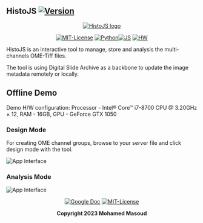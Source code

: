 ## HistoJS [![Version](https://img.shields.io/badge/Version-1.0.0-brightgreen)]()

<div align="center">

[![HistoJS logo](https://lh3.googleusercontent.com/Q3eYJfpQMety3sUUTLKeZKLkJBzx-NmLZNn1NphdWs9hBNYmfHCzZTphddpXDcfUxjtaHTXTr89R57LieZflqUsGHM3TxtIbVNoQOKf3ZbPjB01C8gYANmezAzq4JgUU=w1823)]()

 [![MIT-License ](https://img.shields.io/badge/license-MIT-green)](https://github.com/Mmasoud1/HistoJS/blob/main/LICENSE) [![Python ](https://img.shields.io/badge/python-3.5%20%7C%203.6%20%7C%203.7-blue)]()[![JS ](https://img.shields.io/badge/Types-JavaScript-blue)]()
[![HW ](https://img.shields.io/badge/HardWare-GPU-green)]()


</div>



HistoJS is an interactive tool to manage, store and analysis the multi-channels OME-Tiff files.

The tool is using Digital Slide Archive as a backbone to update the image metadata remotely or locally.



## Offline Demo
Demo H/W configuration: Processor - Intel® Core™ i7-8700 CPU @ 3.20GHz × 12, RAM - 16GB, GPU - GeForce GTX 1050

### Design Mode

For creating OME channel groups, browse to your server file and click design mode with the tool.

![App Interface](https://github.com/Mmasoud1/HistoJS/blob/main/Demo/DesignMode.gif)


### Analysis Mode

![App Interface](https://github.com/Mmasoud1/HistoJS/blob/main/Demo/AnalysisMode.gif)

<div align="center">

[![Google Doc](https://img.shields.io/badge/HistoJS-Feedback-blue)](https://docs.google.com/forms/d/e/1FAIpQLSdHuO--mG00sKydQpJ7sPpDmhcJ4ECdj-wAB1kwXQExh_nUSg/viewform?usp=sf_link) [![MIT-License ](https://img.shields.io/badge/license-MIT-green)](https://github.com/Mmasoud1/HistoJS/blob/main/LICENSE)

**Copyright 2023 Mohamed Masoud**
</div>

